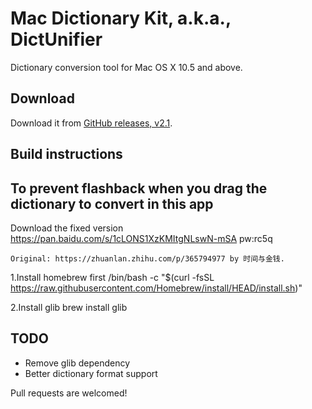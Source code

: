 # Mac Dictionary Kit, a.k.a., DictUnifier

Dictionary conversion tool for Mac OS X 10.5 and above.

## Download

Download it from [GitHub releases, v2.1](https://github.com/jjgod/mac-dictionary-kit/releases/download/v2.1/DictUnifier-2.1.zip).

## Build instructions

## To prevent flashback when you drag the dictionary to convert in this app

Download the fixed version
    https://pan.baidu.com/s/1cLONS1XzKMItgNLswN-mSA pw:rc5q
    
    Original: https://zhuanlan.zhihu.com/p/365794977 by 时间与金钱.

1.Install homebrew first
    /bin/bash -c "$(curl -fsSL https://raw.githubusercontent.com/Homebrew/install/HEAD/install.sh)"
    
2.Install glib
    brew install glib

## TODO

- Remove glib dependency
- Better dictionary format support

Pull requests are welcomed!
